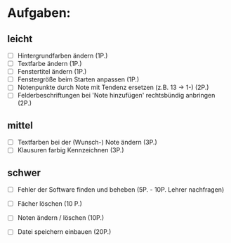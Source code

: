 # Aufgaben:

## leicht

 - [ ] Hintergrundfarben ändern (1P.)  
 - [ ] Textfarbe ändern (1P.)  
 - [ ] Fenstertitel ändern (1P.)  
 - [ ] Fenstergröße beim Starten anpassen (1P.)  
 - [ ] Notenpunkte durch Note mit Tendenz ersetzen (z.B. 13 -> 1-) (2P.)  
 - [ ] Felderbeschriftungen bei 'Note hinzufügen' rechtsbündig anbringen (2P.)

## mittel  

 - [ ] Textfarben bei der (Wunsch-) Note ändern (3P.)  
 - [ ] Klausuren farbig Kennzeichnen (3P.)

## schwer  

 - [ ] Fehler der Software finden und beheben (5P. - 10P. Lehrer nachfragen)  
 - [ ] Fächer löschen (10 P.)  
 - [ ] Noten ändern / löschen (10P.)  
 - [ ] Datei speichern einbauen (20P.)  
  
